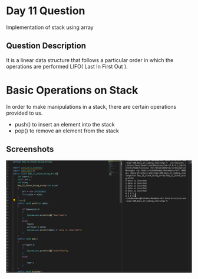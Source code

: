 
# Day 11 Question
 Implementation of stack using array


## Question Description
It is a linear data structure that follows a particular order in which the operations are performed
LIFO( Last In First Out ).

# Basic Operations on Stack
In order to make manipulations in a stack, there are certain operations provided to us.


- push() to insert an element into the stack
- pop() to remove an element from the stack




## Screenshots

![Solution Screenshot](/ProgramSS/Solution11.jpg)


